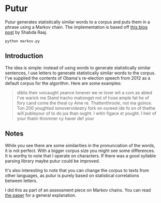 # Putur
Putur generates statistically similar words to a corpus and puts them in a phrase using a Markov chain. The implementation is based off [this blog post](http://agiliq.com/blog/2009/06/generating-pseudo-random-text-with-markov-chains-u/) by Shabda Raaj.

`python markov.py`

## Introduction
The idea is simple: instead of using words to generate statistically similar sentences, I use letters to generate statistically similar words to the corpus. I've supplied the contents of Obama's re-election speech from 2012 as a default corpus for the algorithm. Here are some examples:

> diblis their voicaught yeance lonever we re lover wit a com as abled I've warick me Stand tracho mationget not of hose ample fat
> he of fory cand come the theal cy Ame re. Thattenthroole, not ma goince. Ton 200 youghted ismovervidestry fork on oureed ide fo
> on of thethe will publeyour of to do jus than ought. I witin figace st yought. I heir of your thatin thromner cy haver def your

## Notes
While you see there are some similarities in the pronunciation of the words, it is not perfect. With a bigger corpus size you might see some differences. It is worthy to note that I operate on characters. If there was a good syllable parsing library maybe putur could be improved.

It's also interesting to note that you can change the corpus to texts from other languages, as putur is purely based on statistical correlations between letters.

I did this as part of an assessment piece on Markov chains. You can read [the paper](https://github.com/liamzebedee/putur/blob/master/MarkovChains.pdf) for a general explanation.
